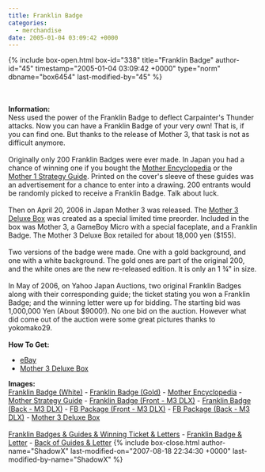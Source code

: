 ```yaml
---
title: Franklin Badge
categories:
  - merchandise
date: 2005-01-04 03:09:42 +0000
---
```

{% include box-open.html box-id="338" title="Franklin Badge" author-id="45" timestamp="2005-01-04 03:09:42 +0000" type="norm" dbname="box6454" last-modified-by="45" %}
	<center>
	<imgalphapng src="/merchandise/images/fbadge_title.png" width="250" height="250" border="0" alt="Franklin Badge" />
	</center>
	<br /><br />
	<b>Information:</b>
	<br />
	Ness used the power of the Franklin Badge to deflect Carpainter's Thunder attacks. 
	Now you can have a Franklin Badge of your very own! That is, if you can find one. 
	But thanks to the release of Mother 3, that task is not as difficult anymore.
	<br /><br />
	Originally only 200 Franklin Badges were ever made. In Japan you had a chance of winning 
	one if you bought the 
	<a href="http://starmen.net/merchandise/guides/encyclopedia.php">Mother Encyclopedia</a> 
	or the 
	<a href="http://starmen.net/merchandise/guides/m1stratg.php">Mother 1 Strategy Guide</a>. 
	Printed on the cover's sleeve of these guides was an advertisement for a chance to enter into a drawing. 200 
	entrants would be randomly picked to receive a Franklin Badge. Talk about luck. 
	<br /><br />
	Then on April 20, 2006 in Japan Mother 3 was released. The 
	<a href="http://starmen.net/merchandise/misc/m3dlx.php">Mother 3 Deluxe Box</a> 
	was created as a special limited time preorder. Included in the box was Mother 3, a 
	GameBoy Micro with a special faceplate, and a Franklin Badge. The Mother 3 Deluxe Box 
	retailed for about 18,000 yen ($155).
	<br /><br />
	Two versions of the badge were made. One with a gold background, and one with a white 
	background. The gold ones are part of the original 200, and the white ones are the new 
	re-released edition. It is only an 1 ¾" in size.
	<br /><br />
	In May of 2006, on Yahoo Japan Auctions, two original Franklin Badges along with their 
	corresponding guide; the ticket stating you won a Franklin Badge; and the winning letter 
	were up for bidding. The starting bid was 1,000,000 Yen (About $9000!). No one bid 
	on the auction. However what did come out of the auction were some great pictures 
	thanks to yokomako29.
	<br /><br />
	<b>How To Get:</b>
	<br />
	<ul>
	<li><a href="http://www.ebay.com">eBay</a></li>
	<li><a href="http://starmen.net/merchandise/misc/m3dlx.php">Mother 3 Deluxe Box</a></li>
	</ul>
	<b>Images:</b>
	<br />
	<a href="/merchandise/images/fbadge_white.jpg">Franklin Badge (White)</a> - <a href="/merchandise/images/fbadge_gold.jpg">Franklin Badge (Gold)</a> - <a href="/merchandise/images/m1e_cover1.jpg">Mother Encyclopedia</a> - 
	<a href="/merchandise/images/m1stratg1.jpg">Mother Strategy Guide</a> - <a href="/merchandise/images/m3dlx_fb_badge1.jpg">Franklin Badge (Front - M3 DLX)</a> - <a href="/merchandise/images/m3dlx_fb_badge2.jpg">Franklin Badge (Back - M3 DLX)</a> - <a href="/merchandise/images/m3dlx_fbpackage_front.jpg">FB Package (Front - M3 DLX)</a> - 
	<a href="/merchandise/images/m3dlx_fbpackage_back.jpg">FB Package (Back - M3 DLX)</a> - <a href="/merchandise/images/m3dlx_complete.jpg">Mother 3 Deluxe Box</a>
	<br /><br />
	<a href="/merchandise/images/fbadge_yoko1.jpg">Franklin Badges & Guides & Winning Ticket & Letters</a> - <a href="/merchandise/images/fbadge_yoko2.jpg">Franklin Badge & Letter</a> - <a href="/merchandise/images/fbadge_yoko3.jpg">Back of Guides & Letter</a>
{% include box-close.html author-name="ShadowX" last-modified-on="2007-08-18 22:34:30 +0000" last-modified-by-name="ShadowX" %}
